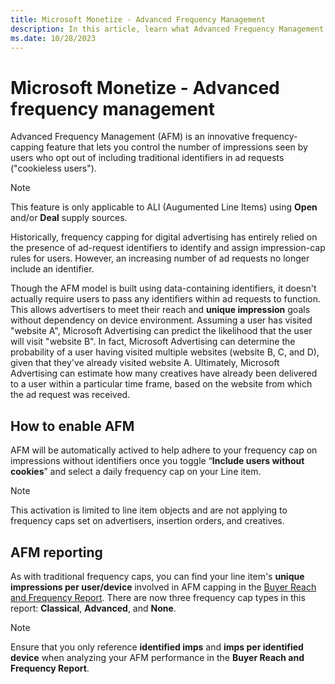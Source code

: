 ```yaml
---
title: Microsoft Monetize - Advanced Frequency Management
description: In this article, learn what Advanced Frequency Management (AFM) is, how to enable AFM, and how to get reports on AFM capping.
ms.date: 10/28/2023
---
```


# Microsoft Monetize - Advanced frequency management

Advanced Frequency Management (AFM) is an innovative frequency-capping feature that lets you control the number of impressions seen by users who opt out of including traditional identifiers in ad requests ("cookieless users").

> [!NOTE]
> This feature is only applicable to ALI (Augumented Line Items) using **Open** and/or **Deal** supply sources.

Historically, frequency capping for digital advertising has entirely relied on the presence of ad-request identifiers to identify and assign impression-cap rules for users. However, an increasing number of ad requests no longer include an identifier.

Though the AFM model is built using data-containing identifiers, it doesn't actually require users to pass any identifiers within ad requests to function. This allows advertisers to meet their reach and **unique impression** goals without dependency on device environment. Assuming a user has visited "website A", Microsoft Advertising can predict the likelihood that the user will visit "website B". In fact, Microsoft Advertising can determine the probability of a user having visited multiple websites (website B, C, and D), given that they've already visited website A. Ultimately, Microsoft Advertising can estimate how many creatives have already been delivered to a user within a particular time frame, based on the website from which the ad request was received.

## How to enable AFM

AFM will be automatically actived to help adhere to your frequency cap on impressions without identifiers once you toggle “**Include users without cookies**” and select a daily frequency cap on your Line item.

> [!NOTE]
> This activation is limited to line item objects and are not applying to frequency caps set on advertisers, insertion orders, and creatives.

## AFM reporting

As with traditional frequency caps, you can find your line item's **unique impressions per user/device** involved in AFM capping in the [Buyer Reach and Frequency Report](buyer-reach-and-frequency-report.md). There are now three frequency cap types in this report: **Classical**, **Advanced**, and **None**.

> [!NOTE]
> Ensure that you only reference **identified imps** and **imps per identified device** when analyzing your AFM performance in the **Buyer Reach and Frequency Report**.
